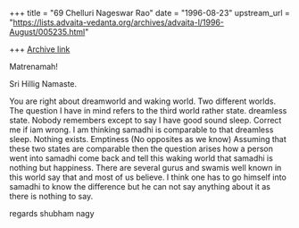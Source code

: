 +++
title = "69 Chelluri Nageswar Rao"
date = "1996-08-23"
upstream_url = "https://lists.advaita-vedanta.org/archives/advaita-l/1996-August/005235.html"

+++
[Archive link](https://lists.advaita-vedanta.org/archives/advaita-l/1996-August/005235.html)

Matrenamah!

Sri Hillig     Namaste.

You are right about dreamworld and waking world.  Two different worlds.  The
question I have in mind refers to the third world rather state.  dreamless
state.  Nobody remembers except to say I have good sound sleep.  Correct me
if iam wrong.  I am thinking samadhi is comparable to that dreamless sleep.
 Nothing exists. Emptiness (No opposites as we know)    Assuming that these
two states are comparable then the question arises how a person went into
samadhi come back and tell this waking world that samadhi is nothing but
happiness.  There are several gurus and swamis well known in this world say
that and most of us believe.  I think one has to go himself into samadhi to
know the difference but he can not say anything about it as there is nothing
to say.

regards                                   shubham
                                          nagy

